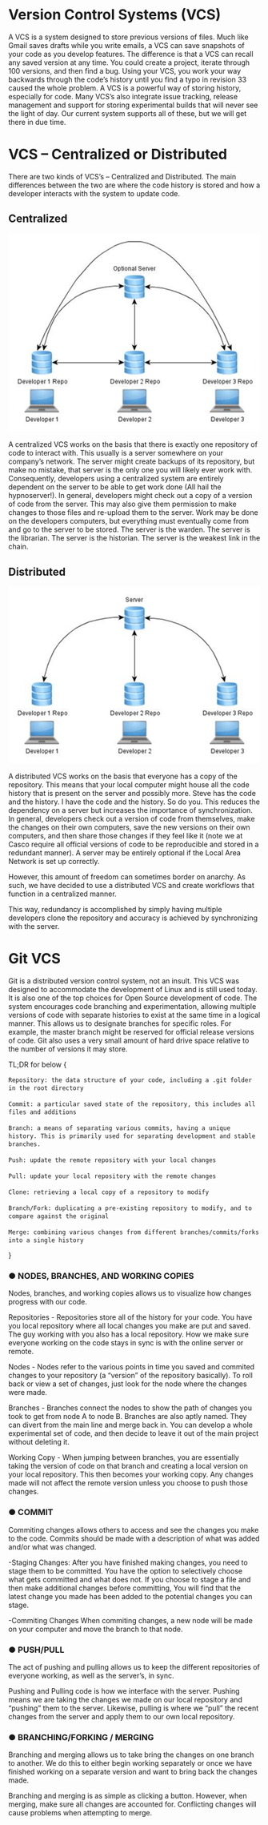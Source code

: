 # Version Control Systems (VCS)
A VCS is a system designed to store previous versions of files.  Much like Gmail saves drafts while you write emails, a VCS can save snapshots of your code as you develop features.  The difference is that a VCS can recall any saved version at any time.  You could create a project, iterate through 100 versions, and then find a bug.  Using your VCS, you work your way backwards through the code’s history until you find a typo in revision 33 caused the whole problem.  A VCS is a powerful way of storing history, especially for code.
Many VCS’s also integrate issue tracking, release management and support for storing experimental builds that will never see the light of day.  Our current system supports all of these, but we will get there in due time.

# VCS – Centralized or Distributed
There are two kinds of VCS’s – Centralized and Distributed.  The main differences between the two are where the code history is stored and how a developer interacts with the system to update code.

## Centralized
![Centralized view](Centralized.png)

A centralized VCS works on the basis that there is exactly one repository of code to interact with.  This usually is a server somewhere on your company’s network.  The server might create backups of its repository, but make no mistake, that server is the only one you will likely ever work with.  Consequently, developers using a centralized system are entirely dependent on the server to be able to get work done (All hail the hypnoserver!).
In general, developers might check out a copy of a version of code from the server.  This may also give them permission to make changes to those files and re-upload them to the server.  Work may be done on the developers computers, but everything must eventually come from and go to the server to be stored.  The server is the warden.  The server is the librarian.  The server is the historian.  The server is the weakest link in the chain.

## Distributed
![Distributed view](Distributed.png)

A distributed VCS works on the basis that everyone has a copy of the repository.  This means that your local computer might house all the code history that is present on the server and possibly more.  Steve has the code and the history.  I have the code and the history.  So do you.  This reduces the dependency on a server but increases the importance of synchronization.
In general, developers check out a version of code from themselves, make the changes on their own computers, save the new versions on their own computers, and then share those changes if they feel like it (note we at Casco require all official versions of code to be reproducible and stored in a redundant manner).   A server may be entirely optional if the Local Area Network is set up correctly. 

 
However, this amount of freedom can sometimes border on anarchy.  As such, we have decided to use a distributed VCS and create workflows that function in a centralized manner.
 
This way, redundancy is accomplished by simply having multiple developers clone the repository and accuracy is achieved by synchronizing with the server.

# Git VCS
Git is a distributed version control system, not an insult.  This VCS was designed to accommodate the development of Linux and is still used today.  It is also one of the top choices for Open Source development of code.  The system encourages code branching and experimentation, allowing multiple versions of code with separate histories to exist at the same time in a logical manner.  This allows us to designate branches for specific roles.  For example, the master branch might be reserved for official release versions of code.  Git also uses a very small amount of hard drive space relative to the number of versions it may store.

TL;DR for below {

    Repository: the data structure of your code, including a .git folder in the root directory

    Commit: a particular saved state of the repository, this includes all files and additions

    Branch: a means of separating various commits, having a unique history. This is primarily used for separating development and stable branches.

    Push: update the remote repository with your local changes

    Pull: update your local repository with the remote changes

    Clone: retrieving a local copy of a repository to modify

    Branch/Fork: duplicating a pre-existing repository to modify, and to compare against the original
    
    Merge: combining various changes from different branches/commits/forks into a single history

}


### ●	NODES, BRANCHES, AND WORKING COPIES

Nodes, branches, and working copies allows us to visualize how changes progress with our code.

Repositories - Repositories store all of the history for your code. You have you local repository where all local changes you make are put and saved. The guy working with you also has a local repository. How we make sure everyone working on the code stays in sync is with the online server or remote.

Nodes - Nodes refer to the various points in time you saved and commited changes to your repository (a “version” of the repository basically). To roll back or view a set of changes, just look for the node where the changes were made.

Branches - Branches connect the nodes to show the path of changes you took to get from node A to node B. Branches are also aptly named. They can divert from the main line and merge back in.  You can develop a whole experimental set of code, and then decide to leave it out of the main project without deleting it.

Working Copy - When jumping between branches, you are essentially taking the version of code on that branch and creating a local version on your local repository. This then becomes your working copy. Any changes made will not affect the remote version unless you choose to push those changes.


### ●	COMMIT
	
Commiting changes allows others to access and see the changes you make to the code. Commits should be made with a description of what was added and/or what was changed.

-Staging Changes:
	After you have finished making changes, you need to stage them to be committed. You have the option to selectively choose what gets committed and what does not. If you choose to stage a file and then make additional changes before committing, You will find that the latest change you made has been added to the potential changes you can stage. 

-Commiting Changes
When commiting changes, a new node will be made on your computer and move the branch to that node. 


### ●	PUSH/PULL
	
The act of pushing and pulling allows us to keep the different repositories of everyone working, as well as the server’s, in sync.

Pushing and Pulling code is how we interface with the server. Pushing means we are taking the changes we made on our local repository and “pushing” them to the server. Likewise, pulling is where we “pull” the recent changes from the server and apply them to our own local repository.

### ●	BRANCHING/FORKING / MERGING

Branching and merging allows us to take bring the changes on one branch to another. We do this to either begin working separately or once we have finished working on a separate version and want to bring back the changes made.

Branching and merging is as simple as clicking a button. However, when merging, make sure all changes are accounted for. Conflicting changes will cause problems when attempting to merge.
